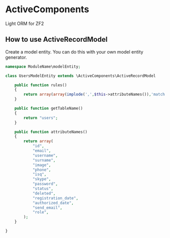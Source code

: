 ActiveComponents
================

Light ORM for ZF2


## How to use ActiveRecordModel ##

Create a model entity.
You can do this with your own model entity generator.

```php
namespace ModuleName\modelEntity;

class UsersModelEntity extends \ActiveComponents\ActiveRecordModel

    public function rules()
    {
        return array(array(implode(',',$this->attributeNames()),'match','pattern'=>'/(.*)/'));
    }

    public function getTableName()
    {
        return "users";
    }

    public function attributeNames()
    {
        return array(
            "id",
            "email",
            "username",
            "surname",
            "image",
            "phone",
            "isq",
            "skype",
            "password",
            "status",
            "deleted",
            "registration_date",
            "authorized_date",
            "send_email",
            "role",
        );
    }

} 
```
